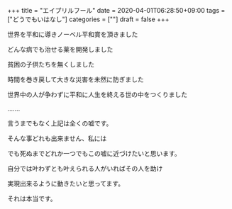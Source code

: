 +++
title = "エイプリルフール"
date = 2020-04-01T06:28:50+09:00
tags = ["どうでもいはなし"]
categories = [""]
draft = false
+++

世界を平和に導きノーベル平和賞を頂きました

どんな病でも治せる薬を開発しました

貧困の子供たちを無くしました

時間を巻き戻して大きな災害を未然に防ぎました

世界中の人が争わずに平和に人生を終える世の中をつくりました

…….

言うまでもなく上記は全くの嘘です。

そんな事どれも出来ません、私には

でも死ぬまでどれか一つでもこの嘘に近づけたいと思います。

自分では叶わずとも叶えられる人がいればその人を助け

実現出来るように動きたいと思ってます。

それは本当です。
